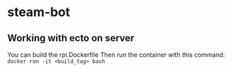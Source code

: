 # steam-bot

## Working with ecto on server
You can build the rpi.Dockerfile
Then run the container with this command: `docker run -it <build_tag> bash`